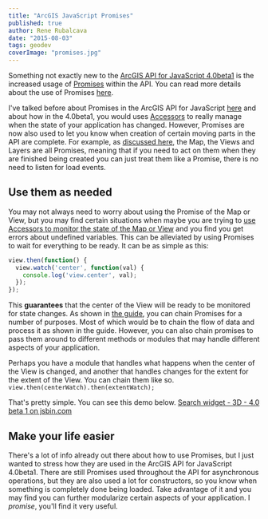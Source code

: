 ```yaml
---
title: "ArcGIS JavaScript Promises"
published: true
author: Rene Rubalcava
date: "2015-08-03"
tags: geodev
coverImage: "promises.jpg"
---
```


Something not exactly new to the [ArcGIS API for JavaScript 4.0beta1](https://developers.arcgis.com/javascript/beta/) is the increased usage of [Promises](https://developer.mozilla.org/en-US/docs/Web/JavaScript/Reference/Global_Objects/Promise) within the API. You can read more details about the use of Promises [here](https://developers.arcgis.com/javascript/latest/guide/programming-patterns/#async-data).

I've talked before about Promises in the ArcGIS API for JavaScript [here](https://geonet.esri.com/people/odoe/blog/2015/06/17/keeping-promises) and about how in the 4.0beta1, you would uses [Accessors](https://odoe.net/blog/arcgis-js-api-4-0beta1-accessors/) to really manage when the state of your application has changed. However, Promises are now also used to let you know when creation of certain moving parts in the API are complete. For example, as [discussed here](https://developers.arcgis.com/javascript/beta/guide/working-with-promises/), the Map, the Views and Layers are all Promises, meaning that if you need to act on them when they are finished being created you can just treat them like a Promise, there is no need to listen for load events.

## Use them as needed

You may not always need to worry about using the Promise of the Map or View, but you may find certain situations when maybe you are trying to [use Accessors to monitor the state of the Map or View](https://odoe.net/blog/fun-with-accessors-in-arcgis-js-4beta1/) and you find you get errors about undefined variables. This can be alleviated by using Promises to wait for everything to be ready. It can be as simple as this:

```js
view.then(function() {
  view.watch('center', function(val) {
    console.log('view.center', val);
  });
});
```

This **guarantees** that the center of the View will be ready to be monitored for state changes. As shown in [the guide](https://developers.arcgis.com/javascript/beta/guide/working-with-promises/), you can chain Promises for a number of purposes. Most of which would be to chain the flow of data and process it as shown in the guide. However, you can also chain promises to pass them around to different methods or modules that may handle different aspects of your application.

Perhaps you have a module that handles what happens when the center of the View is changed, and another that handles changes for the extent for the extent of the View. You can chain them like so. `view.then(centerWatch).then(extentWatch);`

That's pretty simple. You can see this demo below. [Search widget - 3D - 4.0 beta 1 on jsbin.com](http://jsbin.com/xigona/embed?js,console,output)


## Make your life easier

There's a lot of info already out there about how to use Promises, but I just wanted to stress how they are used in the ArcGIS API for JavaScript 4.0beta1. There are still Promises used throughout the API for asynchronous operations, but they are also used a lot for constructors, so you know when something is completely done being loaded. Take advantage of it and you may find you can further modularize certain aspects of your application. I _promise_, you'll find it very useful.

